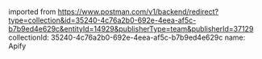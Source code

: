 imported from https://www.postman.com/v1/backend/redirect?type=collection&id=35240-4c76a2b0-692e-4eea-af5c-b7b9ed4e629c&entityId=14929&publisherType=team&publisherId=37129
collectionId: 35240-4c76a2b0-692e-4eea-af5c-b7b9ed4e629c
name: Apify